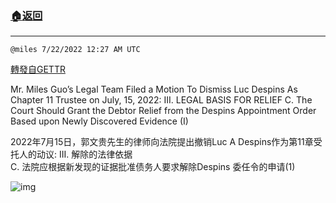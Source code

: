 ###  [:house:返回](README.md)
---


`@miles 7/22/2022 12:27 AM UTC`

[轉發自GETTR](https://gettr.com/post/p1j91125560)

Mr. Miles Guo’s Legal Team Filed a Motion To Dismiss Luc Despins  As Chapter 11 Trustee on July, 15, 2022: 
III. 	LEGAL BASIS FOR RELIEF 
C. The Court Should Grant the Debtor Relief from the Despins Appointment Order Based upon Newly Discovered Evidence (I)

2022年7月15日，郭文贵先生的律师向法院提出撤销Luc A Despins作为第11章受托人的动议:
III. 	解除的法律依据  
C. 法院应根据新发现的证据批准债务人要求解除Despins 委任令的申请(1)

![img](https://media.gettr.com/group27/getter/2022/07/22/00/e1b956b0-778a-78fd-9c1d-895857c03024/out.jpg)
